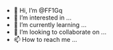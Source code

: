 - 👋 Hi, I’m @FF1Gq
- 👀 I’m interested in ...
- 🌱 I’m currently learning ...
- 💞️ I’m looking to collaborate on ...
- 📫 How to reach me ...

<!---
FF1Gq/FF1Gq is a ✨ special ✨ repository because its `README.md` (this file) appears on your GitHub profile.
You can click the Preview link to take a look at your changes.
--->

